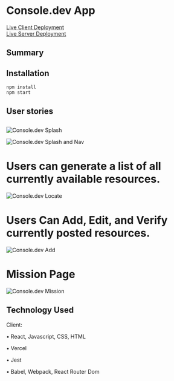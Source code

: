 # Console.dev App

[Live Client Deployment]()  
[Live Server Deployment]()

## Summary

## Installation

```
npm install
npm start
```

## User stories

##

![Console.dev Splash]()

![Console.dev Splash and Nav]()

# Users can generate a list of all currently available resources.

![Console.dev Locate]()

# Users Can Add, Edit, and Verify currently posted resources.

![Console.dev Add]()

# Mission Page

![Console.dev Mission]()

## Technology Used

Client:

• React, Javascript, CSS, HTML

• Vercel

• Jest

• Babel, Webpack, React Router Dom
